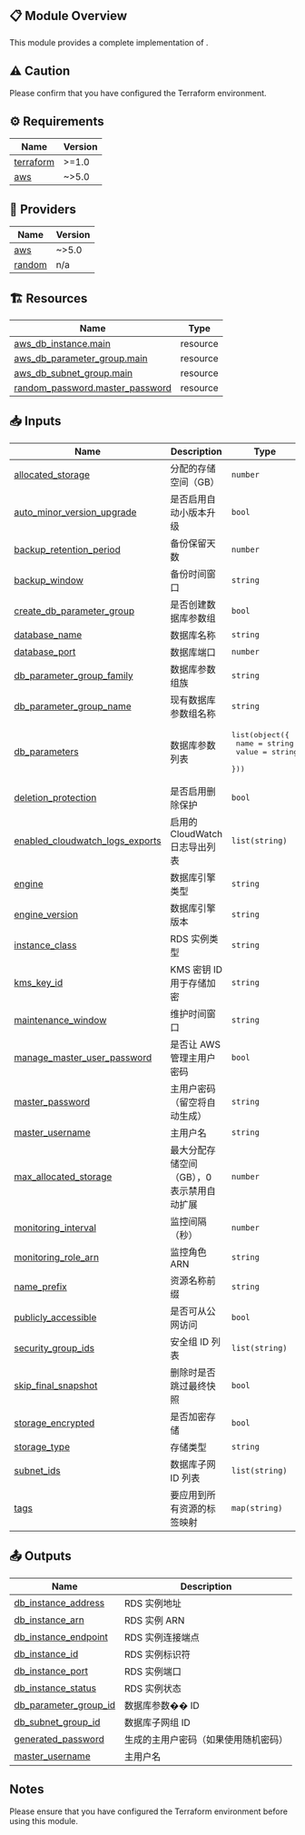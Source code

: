 <!-- BEGIN_TF_DOCS -->


## 📋 Module Overview
This module provides a complete implementation of .

## ⚠️ Caution

Please confirm that you have configured the Terraform environment.

## ⚙️ Requirements


| Name | Version |
|------|---------|
| <a name="requirement_terraform"></a> [terraform](#requirement\_terraform) | >=1.0 |
| <a name="requirement_aws"></a> [aws](#requirement\_aws) | ~>5.0 |

## 🔌 Providers


| Name | Version |
|------|---------|
| <a name="provider_aws"></a> [aws](#provider\_aws) | ~>5.0 |
| <a name="provider_random"></a> [random](#provider\_random) | n/a |

## 🏗️ Resources


| Name | Type |
|------|------|
| [aws_db_instance.main](https://registry.terraform.io/providers/hashicorp/aws/latest/docs/resources/db_instance) | resource |
| [aws_db_parameter_group.main](https://registry.terraform.io/providers/hashicorp/aws/latest/docs/resources/db_parameter_group) | resource |
| [aws_db_subnet_group.main](https://registry.terraform.io/providers/hashicorp/aws/latest/docs/resources/db_subnet_group) | resource |
| [random_password.master_password](https://registry.terraform.io/providers/hashicorp/random/latest/docs/resources/password) | resource |

## 📥 Inputs


| Name | Description | Type | Default | Required |
|------|-------------|------|---------|:--------:|
| <a name="input_allocated_storage"></a> [allocated\_storage](#input\_allocated\_storage) | 分配的存储空间（GB） | `number` | `20` | no |
| <a name="input_auto_minor_version_upgrade"></a> [auto\_minor\_version\_upgrade](#input\_auto\_minor\_version\_upgrade) | 是否启用自动小版本升级 | `bool` | `true` | no |
| <a name="input_backup_retention_period"></a> [backup\_retention\_period](#input\_backup\_retention\_period) | 备份保留天数 | `number` | `7` | no |
| <a name="input_backup_window"></a> [backup\_window](#input\_backup\_window) | 备份时间窗口 | `string` | `"03:00-04:00"` | no |
| <a name="input_create_db_parameter_group"></a> [create\_db\_parameter\_group](#input\_create\_db\_parameter\_group) | 是否创建数据库参数组 | `bool` | `false` | no |
| <a name="input_database_name"></a> [database\_name](#input\_database\_name) | 数据库名称 | `string` | `"appdb"` | no |
| <a name="input_database_port"></a> [database\_port](#input\_database\_port) | 数据库端口 | `number` | `3306` | no |
| <a name="input_db_parameter_group_family"></a> [db\_parameter\_group\_family](#input\_db\_parameter\_group\_family) | 数据库参数组族 | `string` | `"mysql8.0"` | no |
| <a name="input_db_parameter_group_name"></a> [db\_parameter\_group\_name](#input\_db\_parameter\_group\_name) | 现有数据库参数组名称 | `string` | `""` | no |
| <a name="input_db_parameters"></a> [db\_parameters](#input\_db\_parameters) | 数据库参数列表 | <pre>list(object({<br/>    name  = string<br/>    value = string<br/>  }))</pre> | `[]` | no |
| <a name="input_deletion_protection"></a> [deletion\_protection](#input\_deletion\_protection) | 是否启用删除保护 | `bool` | `false` | no |
| <a name="input_enabled_cloudwatch_logs_exports"></a> [enabled\_cloudwatch\_logs\_exports](#input\_enabled\_cloudwatch\_logs\_exports) | 启用的 CloudWatch 日志导出列表 | `list(string)` | `[]` | no |
| <a name="input_engine"></a> [engine](#input\_engine) | 数据库引擎类型 | `string` | `"mysql"` | no |
| <a name="input_engine_version"></a> [engine\_version](#input\_engine\_version) | 数据库引擎版本 | `string` | `"8.0"` | no |
| <a name="input_instance_class"></a> [instance\_class](#input\_instance\_class) | RDS 实例类型 | `string` | `"db.t3.micro"` | no |
| <a name="input_kms_key_id"></a> [kms\_key\_id](#input\_kms\_key\_id) | KMS 密钥 ID 用于存储加密 | `string` | `""` | no |
| <a name="input_maintenance_window"></a> [maintenance\_window](#input\_maintenance\_window) | 维护时间窗口 | `string` | `"sun:04:00-sun:05:00"` | no |
| <a name="input_manage_master_user_password"></a> [manage\_master\_user\_password](#input\_manage\_master\_user\_password) | 是否让 AWS 管理主用户密码 | `bool` | `false` | no |
| <a name="input_master_password"></a> [master\_password](#input\_master\_password) | 主用户密码（留空将自动生成） | `string` | `""` | no |
| <a name="input_master_username"></a> [master\_username](#input\_master\_username) | 主用户名 | `string` | `"admin"` | no |
| <a name="input_max_allocated_storage"></a> [max\_allocated\_storage](#input\_max\_allocated\_storage) | 最大分配存储空间（GB），0 表示禁用自动扩展 | `number` | `100` | no |
| <a name="input_monitoring_interval"></a> [monitoring\_interval](#input\_monitoring\_interval) | 监控间隔（秒） | `number` | `0` | no |
| <a name="input_monitoring_role_arn"></a> [monitoring\_role\_arn](#input\_monitoring\_role\_arn) | 监控角色 ARN | `string` | `""` | no |
| <a name="input_name_prefix"></a> [name\_prefix](#input\_name\_prefix) | 资源名称前缀 | `string` | `"app"` | no |
| <a name="input_publicly_accessible"></a> [publicly\_accessible](#input\_publicly\_accessible) | 是否可从公网访问 | `bool` | `false` | no |
| <a name="input_security_group_ids"></a> [security\_group\_ids](#input\_security\_group\_ids) | 安全组 ID 列表 | `list(string)` | n/a | yes |
| <a name="input_skip_final_snapshot"></a> [skip\_final\_snapshot](#input\_skip\_final\_snapshot) | 删除时是否跳过最终快照 | `bool` | `false` | no |
| <a name="input_storage_encrypted"></a> [storage\_encrypted](#input\_storage\_encrypted) | 是否加密存储 | `bool` | `true` | no |
| <a name="input_storage_type"></a> [storage\_type](#input\_storage\_type) | 存储类型 | `string` | `"gp2"` | no |
| <a name="input_subnet_ids"></a> [subnet\_ids](#input\_subnet\_ids) | 数据库子网 ID 列表 | `list(string)` | n/a | yes |
| <a name="input_tags"></a> [tags](#input\_tags) | 要应用到所有资源的标签映射 | `map(string)` | `{}` | no |

## 📤 Outputs


| Name | Description |
|------|-------------|
| <a name="output_db_instance_address"></a> [db\_instance\_address](#output\_db\_instance\_address) | RDS 实例地址 |
| <a name="output_db_instance_arn"></a> [db\_instance\_arn](#output\_db\_instance\_arn) | RDS 实例 ARN |
| <a name="output_db_instance_endpoint"></a> [db\_instance\_endpoint](#output\_db\_instance\_endpoint) | RDS 实例连接端点 |
| <a name="output_db_instance_id"></a> [db\_instance\_id](#output\_db\_instance\_id) | RDS 实例标识符 |
| <a name="output_db_instance_port"></a> [db\_instance\_port](#output\_db\_instance\_port) | RDS 实例端口 |
| <a name="output_db_instance_status"></a> [db\_instance\_status](#output\_db\_instance\_status) | RDS 实例状态 |
| <a name="output_db_parameter_group_id"></a> [db\_parameter\_group\_id](#output\_db\_parameter\_group\_id) | 数据库参数�� ID |
| <a name="output_db_subnet_group_id"></a> [db\_subnet\_group\_id](#output\_db\_subnet\_group\_id) | 数据库子网组 ID |
| <a name="output_generated_password"></a> [generated\_password](#output\_generated\_password) | 生成的主用户密码（如果使用随机密码） |
| <a name="output_master_username"></a> [master\_username](#output\_master\_username) | 主用户名 |

## Notes

Please ensure that you have configured the Terraform environment before using this module.
<!-- END_TF_DOCS -->